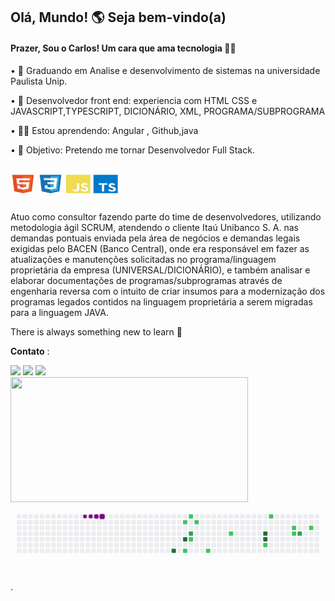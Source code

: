 


## Olá, Mundo!  🌎  Seja bem-vindo(a)



#### Prazer, Sou o Carlos! Um cara que ama tecnologia  👨‍💻




• 🎒  Graduando em Analise e desenvolvimento de sistemas na universidade Paulista Unip.  

• 💜  Desenvolvedor front end: experiencia com HTML CSS e JAVASCRIPT,TYPESCRIPT, DICIONÁRIO, XML, PROGRAMA/SUBPROGRAMA

• 👨‍💻  Estou aprendendo: Angular , Github,java

  

• 🎯 Objetivo: Pretendo me tornar Desenvolvedor Full Stack. 


 <div style="display: inline_block"><br>
  <img align="center" alt="HTML" height="30" width="40" src="https://raw.githubusercontent.com/devicons/devicon/master/icons/html5/html5-original.svg">
  <img align="center" alt="CSS" height="30" width="40" src="https://raw.githubusercontent.com/devicons/devicon/master/icons/css3/css3-original.svg">
  <img align="center" alt="Js" height="30" width="40" src="https://raw.githubusercontent.com/devicons/devicon/master/icons/javascript/javascript-plain.svg">
   <img align="center" alt="Ts" height="30" width="40" src="https://raw.githubusercontent.com/devicons/devicon/master/icons/typescript/typescript-plain.svg">
  
 
  ##
  
  <div> 




Atuo como consultor fazendo parte do time de desenvolvedores, utilizando metodologia ágil SCRUM, atendendo o cliente Itaú Unibanco S. A. nas demandas pontuais enviada pela área de negócios e demandas legais exigidas pelo BACEN (Banco Central), onde era responsável em fazer as atualizações e manutenções solicitadas no programa/linguagem proprietária da empresa (UNIVERSAL/DICIONÁRIO), e também analisar e elaborar documentações de programas/subprogramas através de engenharia reversa com o intuito de criar insumos para a modernização dos programas legados contidos na linguagem proprietária a serem migradas para a linguagem JAVA.

  

There is always something new to learn  🚀 



**Contato** :
 <div> 
  <a href = "ne.carlinhos01@gmail.com"><img src="https://img.shields.io/badge/-Gmail-%23333?style=for-the-badge&logo=gmail&logoColor=white" target="_blank"></a>
  <a href="https://www.linkedin.com/in/carlos-ant%C3%B4nio-da-silva-lima-9a64a274/" target="_blank"><img src="https://img.shields.io/badge/-LinkedIn-%230077B5?style=for-the-badge&logo=linkedin&logoColor=white" target="_blank"></a> 
  <a href="https://www.youtube.com/channel/UC8ASaQmJoDwTN-Y5vvyBQxQ" target="_blank"><img src="https://img.shields.io/badge/-Youtube-%23EA4335?style=for-the-badge&logo=youtube&logoColor=white" target="_blank"></a>
  <br>
 <img align='left' src="https://media.giphy.com/media/xT9IgzoKnwFNmISR8I/giphy.gif" width="380" height="200">
  <div><br>
</div>
<br>


<div> 
  
</div>
 <br>
<div  align="left"> 

 <div>
<svg viewBox="-16 -32 880 192" width="880" height="192" xmlns="http://www.w3.org/2000/svg"><style>@keyframes c0{62.56%{fill:var(--c4)}62.58%,to{fill:var(--ce)}}@keyframes c1{19.54%{fill:var(--c2)}19.56%,to{fill:var(--ce)}}@keyframes c2{60.33%{fill:var(--c4)}60.35%,to{fill:var(--ce)}}@keyframes c3{24.57%{fill:var(--c2)}24.59%,to{fill:var(--ce)}}@keyframes c4{17.31%{fill:var(--c2)}17.33%,to{fill:var(--ce)}}@keyframes c5{59.21%{fill:var(--c3)}59.23%,to{fill:var(--ce)}}@keyframes c6{22.9%{fill:var(--c2)}22.92%,to{fill:var(--ce)}}@keyframes c7{18.43%{fill:var(--c2)}18.45%,to{fill:var(--ce)}}@keyframes c8{26.81%{fill:var(--c2)}26.83%,to{fill:var(--ce)}}@keyframes c9{30.72%{fill:var(--c2)}30.74%,to{fill:var(--ce)}}@keyframes ca{73.17%{fill:var(--c4)}73.19%,to{fill:var(--ce)}}@keyframes cb{72.62%{fill:var(--c4)}72.64%,to{fill:var(--ce)}}@keyframes cc{35.19%{fill:var(--c2)}35.21%,to{fill:var(--ce)}}@keyframes cd{38.54%{fill:var(--c2)}38.56%,to{fill:var(--ce)}}@keyframes ce{41.89%{fill:var(--c2)}41.91%,to{fill:var(--ce)}}@keyframes cf{42.45%{fill:var(--c2)}42.47%,to{fill:var(--ce)}}@keyframes cg{47.48%{fill:var(--c3)}47.5%,to{fill:var(--ce)}}@keyframes ch{45.8%{fill:var(--c2)}45.82%,to{fill:var(--ce)}}@keyframes u0{17.31%{transform:scale(0,1)}17.33%,18.43%{transform:scale(.08,1)}18.45%,19.54%{transform:scale(.17,1)}19.56%,22.9%{transform:scale(.25,1)}22.92%,24.57%{transform:scale(.33,1)}24.59%,26.81%{transform:scale(.42,1)}26.83%,30.72%{transform:scale(.5,1)}30.74%,35.19%{transform:scale(.58,1)}35.21%,38.54%{transform:scale(.67,1)}38.56%,41.89%{transform:scale(.75,1)}41.91%,42.45%{transform:scale(.83,1)}42.47%,45.8%{transform:scale(.92,1)}45.82%,to{transform:scale(1,1)}}@keyframes u1{47.48%{transform:scale(0,1)}47.5%,59.21%{transform:scale(.5,1)}59.23%,to{transform:scale(1,1)}}@keyframes u2{60.33%{transform:scale(0,1)}60.35%,62.56%{transform:scale(.25,1)}62.58%,72.62%{transform:scale(.5,1)}72.64%,73.17%{transform:scale(.75,1)}73.19%,to{transform:scale(1,1)}}@keyframes s0{0%,99.44%{transform:translate(0,-16px)}.56%{transform:translate(0,0)}17.88%{transform:translate(496px,0)}18.44%{transform:translate(496px,16px)}19.55%{transform:translate(464px,16px)}20.11%{transform:translate(464px,32px)}21.23%{transform:translate(496px,32px)}22.35%{transform:translate(496px,64px)}22.91%{transform:translate(480px,64px)}23.46%{transform:translate(480px,80px)}24.02%{transform:translate(464px,80px)}24.58%{transform:translate(464px,96px)}29.05%{transform:translate(592px,96px)}30.73%{transform:translate(592px,48px)}33.52%{transform:translate(672px,48px)}34.64%{transform:translate(672px,80px)}35.75%{transform:translate(704px,80px)}38.55%{transform:translate(704px,0)}40.78%{transform:translate(768px,0)}42.46%{transform:translate(768px,48px)}43.02%{transform:translate(752px,48px)}43.58%{transform:translate(752px,32px)}45.81%{transform:translate(816px,32px)}46.37%{transform:translate(816px,48px)}47.49%{transform:translate(784px,48px)}48.04%{transform:translate(784px,32px)}58.66%{transform:translate(480px,32px)}59.22%{transform:translate(480px,48px)}59.78%{transform:translate(464px,48px)}60.34%{transform:translate(464px,64px)}61.45%{transform:translate(432px,64px)}62.57%{transform:translate(432px,96px)}71.51%{transform:translate(688px,96px)}73.18%{transform:translate(688px,48px)}89.94%{transform:translate(208px,48px)}90.5%{transform:translate(208px,32px)}92.18%{transform:translate(160px,32px)}92.74%{transform:translate(160px,16px)}93.3%{transform:translate(144px,16px)}93.85%{transform:translate(144px,0)}94.97%{transform:translate(112px,0)}95.53%{transform:translate(112px,-16px)}}@keyframes s1{0%,99.44%{transform:translate(16px,-16px)}.56%{transform:translate(0,-16px)}1.12%{transform:translate(0,0)}18.44%{transform:translate(496px,0)}18.99%{transform:translate(496px,16px)}20.11%{transform:translate(464px,16px)}20.67%{transform:translate(464px,32px)}21.79%{transform:translate(496px,32px)}22.91%{transform:translate(496px,64px)}23.46%{transform:translate(480px,64px)}24.02%{transform:translate(480px,80px)}24.58%{transform:translate(464px,80px)}25.14%{transform:translate(464px,96px)}29.61%{transform:translate(592px,96px)}31.28%{transform:translate(592px,48px)}34.08%{transform:translate(672px,48px)}35.2%{transform:translate(672px,80px)}36.31%{transform:translate(704px,80px)}39.11%{transform:translate(704px,0)}41.34%{transform:translate(768px,0)}43.02%{transform:translate(768px,48px)}43.58%{transform:translate(752px,48px)}44.13%{transform:translate(752px,32px)}46.37%{transform:translate(816px,32px)}46.93%{transform:translate(816px,48px)}48.04%{transform:translate(784px,48px)}48.6%{transform:translate(784px,32px)}59.22%{transform:translate(480px,32px)}59.78%{transform:translate(480px,48px)}60.34%{transform:translate(464px,48px)}60.89%{transform:translate(464px,64px)}62.01%{transform:translate(432px,64px)}63.13%{transform:translate(432px,96px)}72.07%{transform:translate(688px,96px)}73.74%{transform:translate(688px,48px)}90.5%{transform:translate(208px,48px)}91.06%{transform:translate(208px,32px)}92.74%{transform:translate(160px,32px)}93.3%{transform:translate(160px,16px)}93.85%{transform:translate(144px,16px)}94.41%{transform:translate(144px,0)}95.53%{transform:translate(112px,0)}96.09%{transform:translate(112px,-16px)}}@keyframes s2{0%,99.44%{transform:translate(32px,-16px)}1.12%{transform:translate(0,-16px)}1.68%{transform:translate(0,0)}18.99%{transform:translate(496px,0)}19.55%{transform:translate(496px,16px)}20.67%{transform:translate(464px,16px)}21.23%{transform:translate(464px,32px)}22.35%{transform:translate(496px,32px)}23.46%{transform:translate(496px,64px)}24.02%{transform:translate(480px,64px)}24.58%{transform:translate(480px,80px)}25.14%{transform:translate(464px,80px)}25.7%{transform:translate(464px,96px)}30.17%{transform:translate(592px,96px)}31.84%{transform:translate(592px,48px)}34.64%{transform:translate(672px,48px)}35.75%{transform:translate(672px,80px)}36.87%{transform:translate(704px,80px)}39.66%{transform:translate(704px,0)}41.9%{transform:translate(768px,0)}43.58%{transform:translate(768px,48px)}44.13%{transform:translate(752px,48px)}44.69%{transform:translate(752px,32px)}46.93%{transform:translate(816px,32px)}47.49%{transform:translate(816px,48px)}48.6%{transform:translate(784px,48px)}49.16%{transform:translate(784px,32px)}59.78%{transform:translate(480px,32px)}60.34%{transform:translate(480px,48px)}60.89%{transform:translate(464px,48px)}61.45%{transform:translate(464px,64px)}62.57%{transform:translate(432px,64px)}63.69%{transform:translate(432px,96px)}72.63%{transform:translate(688px,96px)}74.3%{transform:translate(688px,48px)}91.06%{transform:translate(208px,48px)}91.62%{transform:translate(208px,32px)}93.3%{transform:translate(160px,32px)}93.85%{transform:translate(160px,16px)}94.41%{transform:translate(144px,16px)}94.97%{transform:translate(144px,0)}96.09%{transform:translate(112px,0)}96.65%{transform:translate(112px,-16px)}}@keyframes s3{0%,99.44%{transform:translate(48px,-16px)}1.68%{transform:translate(0,-16px)}2.23%{transform:translate(0,0)}19.55%{transform:translate(496px,0)}20.11%{transform:translate(496px,16px)}21.23%{transform:translate(464px,16px)}21.79%{transform:translate(464px,32px)}22.91%{transform:translate(496px,32px)}24.02%{transform:translate(496px,64px)}24.58%{transform:translate(480px,64px)}25.14%{transform:translate(480px,80px)}25.7%{transform:translate(464px,80px)}26.26%{transform:translate(464px,96px)}30.73%{transform:translate(592px,96px)}32.4%{transform:translate(592px,48px)}35.2%{transform:translate(672px,48px)}36.31%{transform:translate(672px,80px)}37.43%{transform:translate(704px,80px)}40.22%{transform:translate(704px,0)}42.46%{transform:translate(768px,0)}44.13%{transform:translate(768px,48px)}44.69%{transform:translate(752px,48px)}45.25%{transform:translate(752px,32px)}47.49%{transform:translate(816px,32px)}48.04%{transform:translate(816px,48px)}49.16%{transform:translate(784px,48px)}49.72%{transform:translate(784px,32px)}60.34%{transform:translate(480px,32px)}60.89%{transform:translate(480px,48px)}61.45%{transform:translate(464px,48px)}62.01%{transform:translate(464px,64px)}63.13%{transform:translate(432px,64px)}64.25%{transform:translate(432px,96px)}73.18%{transform:translate(688px,96px)}74.86%{transform:translate(688px,48px)}91.62%{transform:translate(208px,48px)}92.18%{transform:translate(208px,32px)}93.85%{transform:translate(160px,32px)}94.41%{transform:translate(160px,16px)}94.97%{transform:translate(144px,16px)}95.53%{transform:translate(144px,0)}96.65%{transform:translate(112px,0)}97.21%{transform:translate(112px,-16px)}}:root{--cb:#1b1f230a;--cs:purple;--ce:#ebedf0;--c0:#ebedf0;--c1:#9be9a8;--c2:#40c463;--c3:#30a14e;--c4:#216e39}@media (prefers-color-scheme:dark){:root{--cb:#1b1f230a;--cs:purple;--ce:#161b22;--c1:#01311f;--c2:#034525;--c3:#0f6d31;--c4:#00c647}}.c{shape-rendering:geometricPrecision;rx:2;ry:2;fill:var(--ce);stroke-width:1px;stroke:var(--cb);animation:none 17900ms linear infinite}.c.c0{fill:var(--c4);animation-name:c0}.c.c1{fill:var(--c2);animation-name:c1}.c.c2{fill:var(--c4);animation-name:c2}.c.c3,.c.c4{fill:var(--c2);animation-name:c3}.c.c4{animation-name:c4}.c.c5{fill:var(--c3);animation-name:c5}.c.c6{fill:var(--c2);animation-name:c6}.c.c7,.c.c8,.c.c9{fill:var(--c2);animation-name:c7}.c.c8,.c.c9{animation-name:c8}.c.c9{animation-name:c9}.c.ca,.c.cb{fill:var(--c4);animation-name:ca}.c.cb{animation-name:cb}.c.cc{fill:var(--c2);animation-name:cc}.c.cd,.c.ce,.c.cf{fill:var(--c2);animation-name:cd}.c.ce,.c.cf{animation-name:ce}.c.cf{animation-name:cf}.c.cg{fill:var(--c3);animation-name:cg}.c.ch{fill:var(--c2);animation-name:ch}.s,.u{animation:none linear 17900ms infinite}.u,.u.u0{transform-origin:0 0}.u{transform:scale(0,1)}.u.u0{fill:var(--c2);animation-name:u0}.u.u1{fill:var(--c3);animation-name:u1;transform-origin:565.3px 0}.u.u2{fill:var(--c4);animation-name:u2;transform-origin:659.6px 0}.s{shape-rendering:geometricPrecision;fill:var(--cs)}.s.s0{transform:translate(0,-16px);animation-name:s0}.s.s1{transform:translate(16px,-16px);animation-name:s1}.s.s2{transform:translate(32px,-16px);animation-name:s2}.s.s3{transform:translate(48px,-16px);animation-name:s3}</style><rect class="c" x="2" y="2" width="12" height="12"/><rect class="c" x="2" y="18" width="12" height="12"/><rect class="c" x="2" y="34" width="12" height="12"/><rect class="c" x="2" y="50" width="12" height="12"/><rect class="c" x="2" y="66" width="12" height="12"/><rect class="c" x="2" y="82" width="12" height="12"/><rect class="c" x="2" y="98" width="12" height="12"/><rect class="c" x="18" y="2" width="12" height="12"/><rect class="c" x="18" y="18" width="12" height="12"/><rect class="c" x="18" y="34" width="12" height="12"/><rect class="c" x="18" y="50" width="12" height="12"/><rect class="c" x="18" y="66" width="12" height="12"/><rect class="c" x="18" y="82" width="12" height="12"/><rect class="c" x="18" y="98" width="12" height="12"/><rect class="c" x="34" y="2" width="12" height="12"/><rect class="c" x="34" y="18" width="12" height="12"/><rect class="c" x="34" y="34" width="12" height="12"/><rect class="c" x="34" y="50" width="12" height="12"/><rect class="c" x="34" y="66" width="12" height="12"/><rect class="c" x="34" y="82" width="12" height="12"/><rect class="c" x="34" y="98" width="12" height="12"/><rect class="c" x="50" y="2" width="12" height="12"/><rect class="c" x="50" y="18" width="12" height="12"/><rect class="c" x="50" y="34" width="12" height="12"/><rect class="c" x="50" y="50" width="12" height="12"/><rect class="c" x="50" y="66" width="12" height="12"/><rect class="c" x="50" y="82" width="12" height="12"/><rect class="c" x="50" y="98" width="12" height="12"/><rect class="c" x="66" y="2" width="12" height="12"/><rect class="c" x="66" y="18" width="12" height="12"/><rect class="c" x="66" y="34" width="12" height="12"/><rect class="c" x="66" y="50" width="12" height="12"/><rect class="c" x="66" y="66" width="12" height="12"/><rect class="c" x="66" y="82" width="12" height="12"/><rect class="c" x="66" y="98" width="12" height="12"/><rect class="c" x="82" y="2" width="12" height="12"/><rect class="c" x="82" y="18" width="12" height="12"/><rect class="c" x="82" y="34" width="12" height="12"/><rect class="c" x="82" y="50" width="12" height="12"/><rect class="c" x="82" y="66" width="12" height="12"/><rect class="c" x="82" y="82" width="12" height="12"/><rect class="c" x="82" y="98" width="12" height="12"/><rect class="c" x="98" y="2" width="12" height="12"/><rect class="c" x="98" y="18" width="12" height="12"/><rect class="c" x="98" y="34" width="12" height="12"/><rect class="c" x="98" y="50" width="12" height="12"/><rect class="c" x="98" y="66" width="12" height="12"/><rect class="c" x="98" y="82" width="12" height="12"/><rect class="c" x="98" y="98" width="12" height="12"/><rect class="c" x="114" y="2" width="12" height="12"/><rect class="c" x="114" y="18" width="12" height="12"/><rect class="c" x="114" y="34" width="12" height="12"/><rect class="c" x="114" y="50" width="12" height="12"/><rect class="c" x="114" y="66" width="12" height="12"/><rect class="c" x="114" y="82" width="12" height="12"/><rect class="c" x="114" y="98" width="12" height="12"/><rect class="c" x="130" y="2" width="12" height="12"/><rect class="c" x="130" y="18" width="12" height="12"/><rect class="c" x="130" y="34" width="12" height="12"/><rect class="c" x="130" y="50" width="12" height="12"/><rect class="c" x="130" y="66" width="12" height="12"/><rect class="c" x="130" y="82" width="12" height="12"/><rect class="c" x="130" y="98" width="12" height="12"/><rect class="c" x="146" y="2" width="12" height="12"/><rect class="c" x="146" y="18" width="12" height="12"/><rect class="c" x="146" y="34" width="12" height="12"/><rect class="c" x="146" y="50" width="12" height="12"/><rect class="c" x="146" y="66" width="12" height="12"/><rect class="c" x="146" y="82" width="12" height="12"/><rect class="c" x="146" y="98" width="12" height="12"/><rect class="c" x="162" y="2" width="12" height="12"/><rect class="c" x="162" y="18" width="12" height="12"/><rect class="c" x="162" y="34" width="12" height="12"/><rect class="c" x="162" y="50" width="12" height="12"/><rect class="c" x="162" y="66" width="12" height="12"/><rect class="c" x="162" y="82" width="12" height="12"/><rect class="c" x="162" y="98" width="12" height="12"/><rect class="c" x="178" y="2" width="12" height="12"/><rect class="c" x="178" y="18" width="12" height="12"/><rect class="c" x="178" y="34" width="12" height="12"/><rect class="c" x="178" y="50" width="12" height="12"/><rect class="c" x="178" y="66" width="12" height="12"/><rect class="c" x="178" y="82" width="12" height="12"/><rect class="c" x="178" y="98" width="12" height="12"/><rect class="c" x="194" y="2" width="12" height="12"/><rect class="c" x="194" y="18" width="12" height="12"/><rect class="c" x="194" y="34" width="12" height="12"/><rect class="c" x="194" y="50" width="12" height="12"/><rect class="c" x="194" y="66" width="12" height="12"/><rect class="c" x="194" y="82" width="12" height="12"/><rect class="c" x="194" y="98" width="12" height="12"/><rect class="c" x="210" y="2" width="12" height="12"/><rect class="c" x="210" y="18" width="12" height="12"/><rect class="c" x="210" y="34" width="12" height="12"/><rect class="c" x="210" y="50" width="12" height="12"/><rect class="c" x="210" y="66" width="12" height="12"/><rect class="c" x="210" y="82" width="12" height="12"/><rect class="c" x="210" y="98" width="12" height="12"/><rect class="c" x="226" y="2" width="12" height="12"/><rect class="c" x="226" y="18" width="12" height="12"/><rect class="c" x="226" y="34" width="12" height="12"/><rect class="c" x="226" y="50" width="12" height="12"/><rect class="c" x="226" y="66" width="12" height="12"/><rect class="c" x="226" y="82" width="12" height="12"/><rect class="c" x="226" y="98" width="12" height="12"/><rect class="c" x="242" y="2" width="12" height="12"/><rect class="c" x="242" y="18" width="12" height="12"/><rect class="c" x="242" y="34" width="12" height="12"/><rect class="c" x="242" y="50" width="12" height="12"/><rect class="c" x="242" y="66" width="12" height="12"/><rect class="c" x="242" y="82" width="12" height="12"/><rect class="c" x="242" y="98" width="12" height="12"/><rect class="c" x="258" y="2" width="12" height="12"/><rect class="c" x="258" y="18" width="12" height="12"/><rect class="c" x="258" y="34" width="12" height="12"/><rect class="c" x="258" y="50" width="12" height="12"/><rect class="c" x="258" y="66" width="12" height="12"/><rect class="c" x="258" y="82" width="12" height="12"/><rect class="c" x="258" y="98" width="12" height="12"/><rect class="c" x="274" y="2" width="12" height="12"/><rect class="c" x="274" y="18" width="12" height="12"/><rect class="c" x="274" y="34" width="12" height="12"/><rect class="c" x="274" y="50" width="12" height="12"/><rect class="c" x="274" y="66" width="12" height="12"/><rect class="c" x="274" y="82" width="12" height="12"/><rect class="c" x="274" y="98" width="12" height="12"/><rect class="c" x="290" y="2" width="12" height="12"/><rect class="c" x="290" y="18" width="12" height="12"/><rect class="c" x="290" y="34" width="12" height="12"/><rect class="c" x="290" y="50" width="12" height="12"/><rect class="c" x="290" y="66" width="12" height="12"/><rect class="c" x="290" y="82" width="12" height="12"/><rect class="c" x="290" y="98" width="12" height="12"/><rect class="c" x="306" y="2" width="12" height="12"/><rect class="c" x="306" y="18" width="12" height="12"/><rect class="c" x="306" y="34" width="12" height="12"/><rect class="c" x="306" y="50" width="12" height="12"/><rect class="c" x="306" y="66" width="12" height="12"/><rect class="c" x="306" y="82" width="12" height="12"/><rect class="c" x="306" y="98" width="12" height="12"/><rect class="c" x="322" y="2" width="12" height="12"/><rect class="c" x="322" y="18" width="12" height="12"/><rect class="c" x="322" y="34" width="12" height="12"/><rect class="c" x="322" y="50" width="12" height="12"/><rect class="c" x="322" y="66" width="12" height="12"/><rect class="c" x="322" y="82" width="12" height="12"/><rect class="c" x="322" y="98" width="12" height="12"/><rect class="c" x="338" y="2" width="12" height="12"/><rect class="c" x="338" y="18" width="12" height="12"/><rect class="c" x="338" y="34" width="12" height="12"/><rect class="c" x="338" y="50" width="12" height="12"/><rect class="c" x="338" y="66" width="12" height="12"/><rect class="c" x="338" y="82" width="12" height="12"/><rect class="c" x="338" y="98" width="12" height="12"/><rect class="c" x="354" y="2" width="12" height="12"/><rect class="c" x="354" y="18" width="12" height="12"/><rect class="c" x="354" y="34" width="12" height="12"/><rect class="c" x="354" y="50" width="12" height="12"/><rect class="c" x="354" y="66" width="12" height="12"/><rect class="c" x="354" y="82" width="12" height="12"/><rect class="c" x="354" y="98" width="12" height="12"/><rect class="c" x="370" y="2" width="12" height="12"/><rect class="c" x="370" y="18" width="12" height="12"/><rect class="c" x="370" y="34" width="12" height="12"/><rect class="c" x="370" y="50" width="12" height="12"/><rect class="c" x="370" y="66" width="12" height="12"/><rect class="c" x="370" y="82" width="12" height="12"/><rect class="c" x="370" y="98" width="12" height="12"/><rect class="c" x="386" y="2" width="12" height="12"/><rect class="c" x="386" y="18" width="12" height="12"/><rect class="c" x="386" y="34" width="12" height="12"/><rect class="c" x="386" y="50" width="12" height="12"/><rect class="c" x="386" y="66" width="12" height="12"/><rect class="c" x="386" y="82" width="12" height="12"/><rect class="c" x="386" y="98" width="12" height="12"/><rect class="c" x="402" y="2" width="12" height="12"/><rect class="c" x="402" y="18" width="12" height="12"/><rect class="c" x="402" y="34" width="12" height="12"/><rect class="c" x="402" y="50" width="12" height="12"/><rect class="c" x="402" y="66" width="12" height="12"/><rect class="c" x="402" y="82" width="12" height="12"/><rect class="c" x="402" y="98" width="12" height="12"/><rect class="c" x="418" y="2" width="12" height="12"/><rect class="c" x="418" y="18" width="12" height="12"/><rect class="c" x="418" y="34" width="12" height="12"/><rect class="c" x="418" y="50" width="12" height="12"/><rect class="c" x="418" y="66" width="12" height="12"/><rect class="c" x="418" y="82" width="12" height="12"/><rect class="c" x="418" y="98" width="12" height="12"/><rect class="c" x="434" y="2" width="12" height="12"/><rect class="c" x="434" y="18" width="12" height="12"/><rect class="c" x="434" y="34" width="12" height="12"/><rect class="c" x="434" y="50" width="12" height="12"/><rect class="c" x="434" y="66" width="12" height="12"/><rect class="c" x="434" y="82" width="12" height="12"/><rect class="c c0" x="434" y="98" width="12" height="12"/><rect class="c" x="450" y="2" width="12" height="12"/><rect class="c" x="450" y="18" width="12" height="12"/><rect class="c" x="450" y="34" width="12" height="12"/><rect class="c" x="450" y="50" width="12" height="12"/><rect class="c" x="450" y="66" width="12" height="12"/><rect class="c" x="450" y="82" width="12" height="12"/><rect class="c" x="450" y="98" width="12" height="12"/><rect class="c" x="466" y="2" width="12" height="12"/><rect class="c c1" x="466" y="18" width="12" height="12"/><rect class="c" x="466" y="34" width="12" height="12"/><rect class="c" x="466" y="50" width="12" height="12"/><rect class="c c2" x="466" y="66" width="12" height="12"/><rect class="c" x="466" y="82" width="12" height="12"/><rect class="c c3" x="466" y="98" width="12" height="12"/><rect class="c c4" x="482" y="2" width="12" height="12"/><rect class="c" x="482" y="18" width="12" height="12"/><rect class="c" x="482" y="34" width="12" height="12"/><rect class="c c5" x="482" y="50" width="12" height="12"/><rect class="c c6" x="482" y="66" width="12" height="12"/><rect class="c" x="482" y="82" width="12" height="12"/><rect class="c" x="482" y="98" width="12" height="12"/><rect class="c" x="498" y="2" width="12" height="12"/><rect class="c c7" x="498" y="18" width="12" height="12"/><rect class="c" x="498" y="34" width="12" height="12"/><rect class="c" x="498" y="50" width="12" height="12"/><rect class="c" x="498" y="66" width="12" height="12"/><rect class="c" x="498" y="82" width="12" height="12"/><rect class="c" x="498" y="98" width="12" height="12"/><rect class="c" x="514" y="2" width="12" height="12"/><rect class="c" x="514" y="18" width="12" height="12"/><rect class="c" x="514" y="34" width="12" height="12"/><rect class="c" x="514" y="50" width="12" height="12"/><rect class="c" x="514" y="66" width="12" height="12"/><rect class="c" x="514" y="82" width="12" height="12"/><rect class="c" x="514" y="98" width="12" height="12"/><rect class="c" x="530" y="2" width="12" height="12"/><rect class="c" x="530" y="18" width="12" height="12"/><rect class="c" x="530" y="34" width="12" height="12"/><rect class="c" x="530" y="50" width="12" height="12"/><rect class="c" x="530" y="66" width="12" height="12"/><rect class="c" x="530" y="82" width="12" height="12"/><rect class="c c8" x="530" y="98" width="12" height="12"/><rect class="c" x="546" y="2" width="12" height="12"/><rect class="c" x="546" y="18" width="12" height="12"/><rect class="c" x="546" y="34" width="12" height="12"/><rect class="c" x="546" y="50" width="12" height="12"/><rect class="c" x="546" y="66" width="12" height="12"/><rect class="c" x="546" y="82" width="12" height="12"/><rect class="c" x="546" y="98" width="12" height="12"/><rect class="c" x="562" y="2" width="12" height="12"/><rect class="c" x="562" y="18" width="12" height="12"/><rect class="c" x="562" y="34" width="12" height="12"/><rect class="c" x="562" y="50" width="12" height="12"/><rect class="c" x="562" y="66" width="12" height="12"/><rect class="c" x="562" y="82" width="12" height="12"/><rect class="c" x="562" y="98" width="12" height="12"/><rect class="c" x="578" y="2" width="12" height="12"/><rect class="c" x="578" y="18" width="12" height="12"/><rect class="c" x="578" y="34" width="12" height="12"/><rect class="c" x="578" y="50" width="12" height="12"/><rect class="c" x="578" y="66" width="12" height="12"/><rect class="c" x="578" y="82" width="12" height="12"/><rect class="c" x="578" y="98" width="12" height="12"/><rect class="c" x="594" y="2" width="12" height="12"/><rect class="c" x="594" y="18" width="12" height="12"/><rect class="c" x="594" y="34" width="12" height="12"/><rect class="c c9" x="594" y="50" width="12" height="12"/><rect class="c" x="594" y="66" width="12" height="12"/><rect class="c" x="594" y="82" width="12" height="12"/><rect class="c" x="594" y="98" width="12" height="12"/><rect class="c" x="610" y="2" width="12" height="12"/><rect class="c" x="610" y="18" width="12" height="12"/><rect class="c" x="610" y="34" width="12" height="12"/><rect class="c" x="610" y="50" width="12" height="12"/><rect class="c" x="610" y="66" width="12" height="12"/><rect class="c" x="610" y="82" width="12" height="12"/><rect class="c" x="610" y="98" width="12" height="12"/><rect class="c" x="626" y="2" width="12" height="12"/><rect class="c" x="626" y="18" width="12" height="12"/><rect class="c" x="626" y="34" width="12" height="12"/><rect class="c" x="626" y="50" width="12" height="12"/><rect class="c" x="626" y="66" width="12" height="12"/><rect class="c" x="626" y="82" width="12" height="12"/><rect class="c" x="626" y="98" width="12" height="12"/><rect class="c" x="642" y="2" width="12" height="12"/><rect class="c" x="642" y="18" width="12" height="12"/><rect class="c" x="642" y="34" width="12" height="12"/><rect class="c" x="642" y="50" width="12" height="12"/><rect class="c" x="642" y="66" width="12" height="12"/><rect class="c" x="642" y="82" width="12" height="12"/><rect class="c" x="642" y="98" width="12" height="12"/><rect class="c" x="658" y="2" width="12" height="12"/><rect class="c" x="658" y="18" width="12" height="12"/><rect class="c" x="658" y="34" width="12" height="12"/><rect class="c" x="658" y="50" width="12" height="12"/><rect class="c" x="658" y="66" width="12" height="12"/><rect class="c" x="658" y="82" width="12" height="12"/><rect class="c" x="658" y="98" width="12" height="12"/><rect class="c" x="674" y="2" width="12" height="12"/><rect class="c" x="674" y="18" width="12" height="12"/><rect class="c" x="674" y="34" width="12" height="12"/><rect class="c" x="674" y="50" width="12" height="12"/><rect class="c" x="674" y="66" width="12" height="12"/><rect class="c" x="674" y="82" width="12" height="12"/><rect class="c" x="674" y="98" width="12" height="12"/><rect class="c" x="690" y="2" width="12" height="12"/><rect class="c" x="690" y="18" width="12" height="12"/><rect class="c" x="690" y="34" width="12" height="12"/><rect class="c ca" x="690" y="50" width="12" height="12"/><rect class="c cb" x="690" y="66" width="12" height="12"/><rect class="c cc" x="690" y="82" width="12" height="12"/><rect class="c" x="690" y="98" width="12" height="12"/><rect class="c cd" x="706" y="2" width="12" height="12"/><rect class="c" x="706" y="18" width="12" height="12"/><rect class="c" x="706" y="34" width="12" height="12"/><rect class="c" x="706" y="50" width="12" height="12"/><rect class="c" x="706" y="66" width="12" height="12"/><rect class="c" x="706" y="82" width="12" height="12"/><rect class="c" x="706" y="98" width="12" height="12"/><rect class="c" x="722" y="2" width="12" height="12"/><rect class="c" x="722" y="18" width="12" height="12"/><rect class="c" x="722" y="34" width="12" height="12"/><rect class="c" x="722" y="50" width="12" height="12"/><rect class="c" x="722" y="66" width="12" height="12"/><rect class="c" x="722" y="82" width="12" height="12"/><rect class="c" x="722" y="98" width="12" height="12"/><rect class="c" x="738" y="2" width="12" height="12"/><rect class="c" x="738" y="18" width="12" height="12"/><rect class="c" x="738" y="34" width="12" height="12"/><rect class="c" x="738" y="50" width="12" height="12"/><rect class="c" x="738" y="66" width="12" height="12"/><rect class="c" x="738" y="82" width="12" height="12"/><rect class="c" x="738" y="98" width="12" height="12"/><rect class="c" x="754" y="2" width="12" height="12"/><rect class="c" x="754" y="18" width="12" height="12"/><rect class="c" x="754" y="34" width="12" height="12"/><rect class="c" x="754" y="50" width="12" height="12"/><rect class="c" x="754" y="66" width="12" height="12"/><rect class="c" x="754" y="82" width="12" height="12"/><rect class="c" x="754" y="98" width="12" height="12"/><rect class="c" x="770" y="2" width="12" height="12"/><rect class="c" x="770" y="18" width="12" height="12"/><rect class="c ce" x="770" y="34" width="12" height="12"/><rect class="c cf" x="770" y="50" width="12" height="12"/><rect class="c" x="770" y="66" width="12" height="12"/><rect class="c" x="770" y="82" width="12" height="12"/><rect class="c" x="770" y="98" width="12" height="12"/><rect class="c" x="786" y="2" width="12" height="12"/><rect class="c" x="786" y="18" width="12" height="12"/><rect class="c" x="786" y="34" width="12" height="12"/><rect class="c cg" x="786" y="50" width="12" height="12"/><rect class="c" x="786" y="66" width="12" height="12"/><rect class="c" x="786" y="82" width="12" height="12"/><rect class="c" x="786" y="98" width="12" height="12"/><rect class="c" x="802" y="2" width="12" height="12"/><rect class="c" x="802" y="18" width="12" height="12"/><rect class="c" x="802" y="34" width="12" height="12"/><rect class="c" x="802" y="50" width="12" height="12"/><rect class="c" x="802" y="66" width="12" height="12"/><rect class="c" x="802" y="82" width="12" height="12"/><rect class="c" x="802" y="98" width="12" height="12"/><rect class="c" x="818" y="2" width="12" height="12"/><rect class="c" x="818" y="18" width="12" height="12"/><rect class="c ch" x="818" y="34" width="12" height="12"/><rect class="c" x="818" y="50" width="12" height="12"/><rect class="c" x="818" y="66" width="12" height="12"/><rect class="c" x="818" y="82" width="12" height="12"/><rect class="c" x="818" y="98" width="12" height="12"/><rect class="c" x="834" y="2" width="12" height="12"/><rect class="c" x="834" y="18" width="12" height="12"/><rect class="c" x="834" y="34" width="12" height="12"/><rect class="c" x="834" y="50" width="12" height="12"/><rect class="c" x="834" y="66" width="12" height="12"/><rect class="c" x="834" y="82" width="12" height="12"/><rect class="c" x="834" y="98" width="12" height="12"/><rect class="u u0" height="12" width="565.9" x="0.0" y="144"/><rect class="u u1" height="12" width="94.8" x="565.3" y="144"/><rect class="u u2" height="12" width="189.0" x="659.6" y="144"/><rect class="s s0" x="0.8" y="0.8" width="14.4" height="14.4" rx="4.5" ry="4.5"/><rect class="s s1" x="1.8" y="1.8" width="12.3" height="12.3" rx="4.1" ry="4.1"/><rect class="s s2" x="2.6" y="2.6" width="10.8" height="10.8" rx="3.6" ry="3.6"/><rect class="s s3" x="3.0" y="3.0" width="9.9" height="9.9" rx="3.3" ry="3.3"/></svg>
 
</div>
 
  





.



 

  









